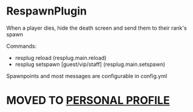 # RespawnPlugin

When a player dies, hide the death screen and send them to their rank's spawn

Commands:
- resplug reload (resplug.main.reload)
- resplug setspawn [guest/vip/staff] (resplug.main.setspawn)

Spawnpoints and most messages are configurable in config.yml

# MOVED TO [PERSONAL PROFILE](https://github.com/VoidemLIVE/Respawn-Plugin)
